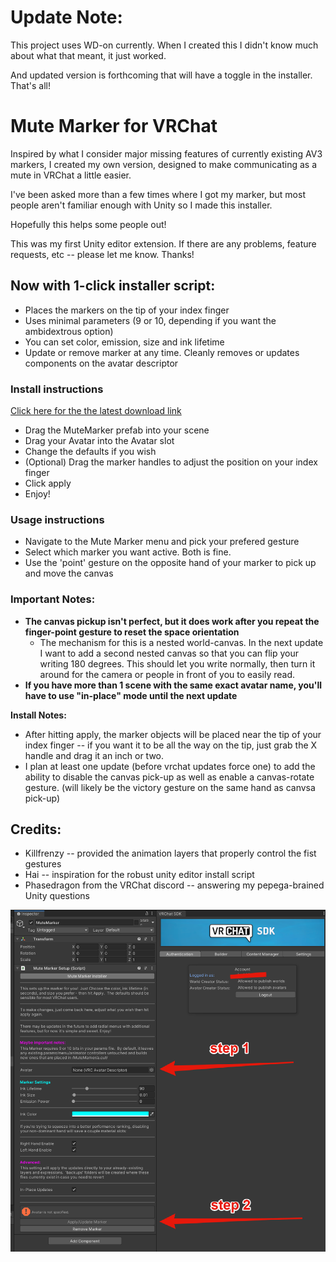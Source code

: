 # Update Note:

This project uses WD-on currently.  When I created this I didn't know much about what that meant, it just worked.

And updated version is forthcoming that will have a toggle in the installer.  That's all!  


# Mute Marker for VRChat
Inspired by what I consider major missing features of currently existing AV3 markers, I created my own version, designed to make communicating as a mute in VRChat a little easier.

I've been asked more than a few times where I got my marker, but most people aren't familiar enough with Unity so I made this installer.

Hopefully this helps some people out!

This was my first Unity editor extension.  If there are any problems, feature requests, etc -- please let me know.  Thanks!

## Now with 1-click installer script:

- Places the markers on the tip of your index finger
- Uses minimal parameters (9 or 10, depending if you want the ambidextrous option)
- You can set color, emission, size and ink lifetime
- Update or remove marker at any time.  Cleanly removes or updates components on the avatar descriptor


### Install instructions
[Click here for the the latest download link](https://github.com/ehefk/MuteMarker/releases/tag/v1.0.0)

- Drag the MuteMarker prefab into your scene
- Drag your Avatar into the Avatar slot
- Change the defaults if you wish
- (Optional) Drag the marker handles to adjust the position on your index finger
- Click apply
- Enjoy!


### Usage instructions
- Navigate to the Mute Marker menu and pick your prefered gesture
- Select which marker you want active.  Both is fine.
- Use the 'point' gesture on the opposite hand of your marker to pick up and move the canvas

### Important Notes: 
- **The canvas pickup isn't perfect, but it does work after you repeat the finger-point gesture to reset the space orientation**
  - The mechanism for this is a nested world-canvas.  In the next update I want to add a second nested canvas so that you can flip your writing 180 degrees.  This should let you write normally, then turn it around for the camera or people in front of you to easily read.
- **If you have more than 1 scene with the same exact avatar name, you'll have to use "in-place" mode until the next update**


**Install Notes:**
- After hitting apply, the marker objects will be placed near the tip of your index finger -- if you want it to be all the way on the tip, just grab the X handle and drag it an inch or two.
- I plan at least one update (before vrchat updates force one) to add the ability to disable the canvas pick-up as well as enable a canvas-rotate gesture. (will likely be the victory gesture on the same hand as canvsa pick-up)


## Credits:

- Killfrenzy -- provided the animation layers that properly control the fist gestures
- Hai -- inspiration for the robust unity editor install script
- Phasedragon from the VRChat discord -- answering my pepega-brained Unity questions


![alt install pic](https://github.com/ehefk/MuteMarker/blob/main/installation.png)
